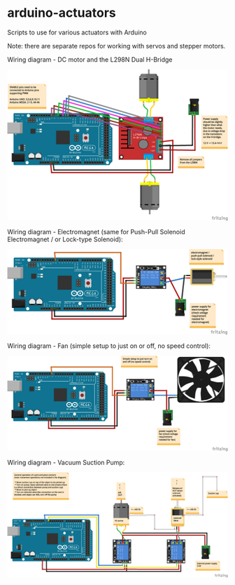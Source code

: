 # arduino-actuators

Scripts to use for various actuators with Arduino

Note: there are separate repos for working with servos and stepper motors.

Wiring diagram - DC motor and the L298N Dual H-Bridge

<img src="arduino_L298N_2motors_bb.png" width="800">

Wiring diagram - Electromagnet (same for Push-Pull Solenoid Electromagnet / or Lock-type Solenoid):

<img src="arduino_electromagnet_bb.png" width="800">

Wiring diagram - Fan (simple setup to just on or off, no speed control):

<img src="arduino_fan_onoff_bb.png" width="800">

Wiring diagram - Vacuum Suction Pump:

<img src="arduino_suction_cup_bb.png" width="800">
